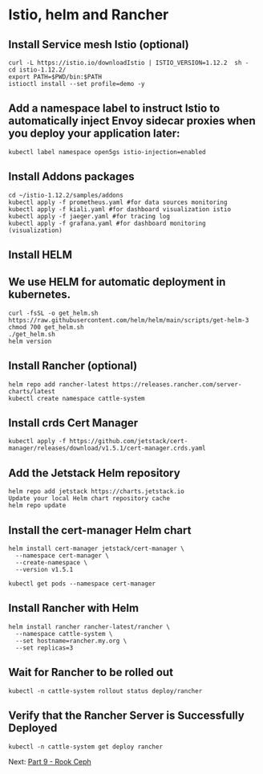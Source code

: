 # Istio, helm and Rancher

## Install Service mesh Istio (optional)
```
curl -L https://istio.io/downloadIstio | ISTIO_VERSION=1.12.2  sh -
cd istio-1.12.2/
export PATH=$PWD/bin:$PATH
istioctl install --set profile=demo -y
```

## Add a namespace label to instruct Istio to automatically inject Envoy sidecar proxies when you deploy your application later:
```
kubectl label namespace open5gs istio-injection=enabled
```

## Install Addons packages
```
cd ~/istio-1.12.2/samples/addons
kubectl apply -f prometheus.yaml #for data sources monitoring
kubectl apply -f kiali.yaml #for dashboard visualization istio
kubectl apply -f jaeger.yaml #for tracing log
kubectl apply -f grafana.yaml #for dashboard monitoring (visualization)
```

## Install HELM
## We use HELM for automatic deployment in kubernetes.
```
curl -fsSL -o get_helm.sh https://raw.githubusercontent.com/helm/helm/main/scripts/get-helm-3
chmod 700 get_helm.sh
./get_helm.sh
helm version
```

## Install Rancher (optional)
```
helm repo add rancher-latest https://releases.rancher.com/server-charts/latest
kubectl create namespace cattle-system
```

## Install crds Cert Manager
```
kubectl apply -f https://github.com/jetstack/cert-manager/releases/download/v1.5.1/cert-manager.crds.yaml
```

## Add the Jetstack Helm repository
```
helm repo add jetstack https://charts.jetstack.io
Update your local Helm chart repository cache
helm repo update
```

## Install the cert-manager Helm chart
```
helm install cert-manager jetstack/cert-manager \
  --namespace cert-manager \
  --create-namespace \
  --version v1.5.1

kubectl get pods --namespace cert-manager
```

## Install Rancher with Helm
```
helm install rancher rancher-latest/rancher \
  --namespace cattle-system \
  --set hostname=rancher.my.org \
  --set replicas=3
```

## Wait for Rancher to be rolled out
```
kubectl -n cattle-system rollout status deploy/rancher
```

## Verify that the Rancher Server is Successfully Deployed
```
kubectl -n cattle-system get deploy rancher
```


Next: [Part 9 - Rook Ceph](10-part-09.md)
